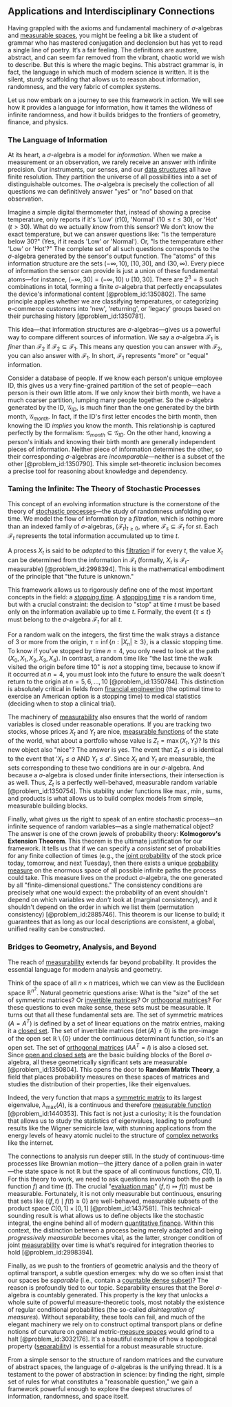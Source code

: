 ## Applications and Interdisciplinary Connections

Having grappled with the axioms and fundamental machinery of $\sigma$-algebras and [measurable spaces](@article_id:189207), you might be feeling a bit like a student of grammar who has mastered conjugation and declension but has yet to read a single line of poetry. It’s a fair feeling. The definitions are austere, abstract, and can seem far removed from the vibrant, chaotic world we wish to describe. But this is where the magic begins. This abstract grammar is, in fact, the language in which much of modern science is written. It is the silent, sturdy scaffolding that allows us to reason about information, randomness, and the very fabric of complex systems.

Let us now embark on a journey to see this framework in action. We will see how it provides a language for information, how it tames the wildness of infinite randomness, and how it builds bridges to the frontiers of geometry, finance, and physics.

### The Language of Information

At its heart, a $\sigma$-algebra is a model for *information*. When we make a measurement or an observation, we rarely receive an answer with infinite precision. Our instruments, our senses, and our [data structures](@article_id:261640) all have finite resolution. They partition the universe of all possibilities into a set of distinguishable outcomes. The $\sigma$-algebra is precisely the collection of all questions we can definitively answer "yes" or "no" based on that observation.

Imagine a simple digital thermometer that, instead of showing a precise temperature, only reports if it's 'Low' ($t  10$), 'Normal' ($10 \le t \le 30$), or 'Hot' ($t > 30$). What do we actually *know* from this sensor? We don't know the exact temperature, but we can answer questions like: "Is the temperature below 30?" (Yes, if it reads 'Low' or 'Normal'). Or, "Is the temperature either 'Low' or 'Hot'?" The complete set of all such questions corresponds to the $\sigma$-algebra generated by the sensor's output function. The "atoms" of this information structure are the sets $(-\infty, 10)$, $[10, 30]$, and $(30, \infty)$. Every piece of information the sensor can provide is just a union of these fundamental atoms—for instance, $(-\infty, 30] = (-\infty, 10) \cup [10, 30]$. There are $2^3 = 8$ such combinations in total, forming a finite $\sigma$-algebra that perfectly encapsulates the device's informational content [@problem_id:1350802]. The same principle applies whether we are classifying temperatures, or categorizing e-commerce customers into 'new', 'returning', or 'legacy' groups based on their purchasing history [@problem_id:1350781].

This idea—that information structures are $\sigma$-algebras—gives us a powerful way to compare different sources of information. We say a $\sigma$-algebra $\mathcal{F}_1$ is *finer* than $\mathcal{F}_2$ if $\mathcal{F}_2 \subseteq \mathcal{F}_1$. This means any question you can answer with $\mathcal{F}_2$, you can also answer with $\mathcal{F}_1$. In short, $\mathcal{F}_1$ represents "more" or "equal" information.

Consider a database of people. If we know each person's unique employee ID, this gives us a very fine-grained partition of the set of people—each person is their own little atom. If we only know their birth month, we have a much coarser partition, lumping many people together. So the $\sigma$-algebra generated by the ID, $\mathcal{G}_{ID}$, is much finer than the one generated by the birth month, $\mathcal{G}_{month}$. In fact, if the ID's first letter encodes the birth month, then knowing the ID *implies* you know the month. This relationship is captured perfectly by the formalism: $\mathcal{G}_{month} \subseteq \mathcal{G}_{ID}$. On the other hand, knowing a person's initials and knowing their birth month are generally independent pieces of information. Neither piece of information determines the other, so their corresponding $\sigma$-algebras are *incomparable*—neither is a subset of the other [@problem_id:1350790]. This simple set-theoretic inclusion becomes a precise tool for reasoning about knowledge and dependency.

### Taming the Infinite: The Theory of Stochastic Processes

This concept of an evolving information structure is the cornerstone of the theory of [stochastic processes](@article_id:141072)—the study of randomness unfolding over time. We model the flow of information by a *filtration*, which is nothing more than an indexed family of $\sigma$-algebras, $(\mathcal{F}_t)_{t \ge 0}$, where $\mathcal{F}_s \subseteq \mathcal{F}_t$ for $s  t$. Each $\mathcal{F}_t$ represents the total information accumulated up to time $t$.

A process $X_t$ is said to be *adapted* to this [filtration](@article_id:161519) if for every $t$, the value $X_t$ can be determined from the information in $\mathcal{F}_t$ (formally, $X_t$ is $\mathcal{F}_t$-measurable) [@problem_id:2998394]. This is the mathematical embodiment of the principle that "the future is unknown."

This framework allows us to rigorously define one of the most important concepts in the field: a *[stopping time](@article_id:269803)*. A [stopping time](@article_id:269803) $\tau$ is a random time, but with a crucial constraint: the decision to "stop" at time $t$ must be based only on the information available up to time $t$. Formally, the event $\{\tau \le t\}$ must belong to the $\sigma$-algebra $\mathcal{F}_t$ for all $t$.

For a random walk on the integers, the first time the walk strays a distance of 3 or more from the origin, $\tau = \inf\{n : |X_n| \ge 3\}$, is a classic stopping time. To know if you've stopped by time $n=4$, you only need to look at the path $(X_0, X_1, X_2, X_3, X_4)$. In contrast, a random time like "the last time the walk visited the origin before time 10" is *not* a stopping time, because to know if it occurred at $n=4$, you must look into the future to ensure the walk doesn't return to the origin at $n=5, 6, \dots, 10$ [@problem_id:1350784]. This distinction is absolutely critical in fields from [financial engineering](@article_id:136449) (the optimal time to exercise an American option is a stopping time) to medical statistics (deciding when to stop a clinical trial).

The machinery of [measurability](@article_id:198697) also ensures that the world of random variables is closed under reasonable operations. If you are tracking two stocks, whose prices $X_t$ and $Y_t$ are nice, [measurable functions](@article_id:158546) of the state of the world, what about a portfolio whose value is $Z_t = \max(X_t, Y_t)$? Is this new object also "nice"? The answer is yes. The event that $Z_t \le a$ is identical to the event that '$X_t \le a$ AND $Y_t \le a$'. Since $X_t$ and $Y_t$ are measurable, the sets corresponding to these two conditions are in our $\sigma$-algebra. And because a $\sigma$-algebra is closed under finite intersections, their intersection is as well. Thus, $Z_t$ is a perfectly well-behaved, measurable random variable [@problem_id:1350754]. This stability under functions like $\max$, $\min$, sums, and products is what allows us to build complex models from simple, measurable building blocks.

Finally, what gives us the right to speak of an entire stochastic process—an infinite sequence of random variables—as a single mathematical object? The answer is one of the crown jewels of probability theory: **Kolmogorov's Extension Theorem**. This theorem is the ultimate justification for our framework. It tells us that if we can specify a *consistent* set of probabilities for any finite collection of times (e.g., the [joint probability](@article_id:265862) of the stock price today, tomorrow, and next Tuesday), then there exists a unique [probability measure](@article_id:190928) on the enormous space of all possible infinite paths the process could take. This measure lives on the product $\sigma$-algebra, the one generated by all "finite-dimensional questions." The consistency conditions are precisely what one would expect: the probability of an event shouldn't depend on which variables we *don't* look at (marginal consistency), and it shouldn't depend on the order in which we list them (permutation consistency) [@problem_id:2885746]. This theorem is our license to build; it guarantees that as long as our local descriptions are consistent, a global, unified reality can be constructed.

### Bridges to Geometry, Analysis, and Beyond

The reach of [measurability](@article_id:198697) extends far beyond probability. It provides the essential language for modern analysis and geometry.

Think of the space of all $n \times n$ matrices, which we can view as the Euclidean space $\mathbb{R}^{n^2}$. Natural geometric questions arise: What is the "size" of the set of symmetric matrices? Or [invertible matrices](@article_id:149275)? Or [orthogonal matrices](@article_id:152592)? For these questions to even make sense, these sets must be measurable. It turns out that all these fundamental sets are. The set of symmetric matrices ($A=A^T$) is defined by a set of linear equations on the matrix entries, making it a [closed set](@article_id:135952). The set of invertible matrices ($\det(A) \ne 0$) is the pre-image of the open set $\mathbb{R} \setminus \{0\}$ under the continuous determinant function, so it's an open set. The set of [orthogonal matrices](@article_id:152592) ($A A^T = I$) is also a closed set. Since [open and closed sets](@article_id:139862) are the basic building blocks of the Borel $\sigma$-algebra, all these geometrically significant sets are measurable [@problem_id:1350804]. This opens the door to **Random Matrix Theory**, a field that places probability measures on these spaces of matrices and studies the distribution of their properties, like their eigenvalues.

Indeed, the very function that maps a [symmetric matrix](@article_id:142636) to its largest eigenvalue, $\lambda_{\max}(A)$, is a continuous and therefore [measurable function](@article_id:140641) [@problem_id:1440353]. This fact is not just a curiosity; it is the foundation that allows us to study the statistics of eigenvalues, leading to profound results like the Wigner semicircle law, with stunning applications from the energy levels of heavy atomic nuclei to the structure of [complex networks](@article_id:261201) like the internet.

The connections to analysis run deeper still. In the study of continuous-time processes like Brownian motion—the jittery dance of a pollen grain in water—the state space is not $\mathbb{R}$ but the space of all continuous functions, $C[0,1]$. For this theory to work, we need to ask questions involving both the path (a function $f$) and time ($t$). The crucial "[evaluation map](@article_id:149280)" $(f,t) \mapsto f(t)$ must be measurable. Fortunately, it is not only measurable but continuous, ensuring that sets like $\{(f,t) \mid f(t) \ge 0\}$ are well-behaved, measurable subsets of the product space $C[0,1] \times [0,1]$ [@problem_id:1437581]. This technical-sounding result is what allows us to define objects like the stochastic integral, the engine behind all of modern [quantitative finance](@article_id:138626). Within this context, the distinction between a process being merely adapted and being *progressively measurable* becomes vital, as the latter, stronger condition of joint [measurability](@article_id:198697) over time is what's required for integration theories to hold [@problem_id:2998394].

Finally, as we push to the frontiers of geometric analysis and the theory of optimal transport, a subtle question emerges: why do we so often insist that our spaces be *separable* (i.e., contain a [countable dense subset](@article_id:147176))? The reason is profoundly tied to our topic. Separability ensures that the Borel $\sigma$-algebra is countably generated. This property is the key that unlocks a whole suite of powerful measure-theoretic tools, most notably the existence of regular conditional probabilities (the so-called *disintegration of measures*). Without separability, these tools can fail, and much of the elegant machinery we rely on to construct optimal transport plans or define notions of curvature on general metric-[measure spaces](@article_id:191208) would grind to a halt [@problem_id:3032176]. It's a beautiful example of how a topological property ([separability](@article_id:143360)) is essential for a robust measurable structure.

From a simple sensor to the structure of random matrices and the curvature of abstract spaces, the language of $\sigma$-algebras is the unifying thread. It is a testament to the power of abstraction in science: by finding the right, simple set of rules for what constitutes a "reasonable question," we gain a framework powerful enough to explore the deepest structures of information, randomness, and space itself.